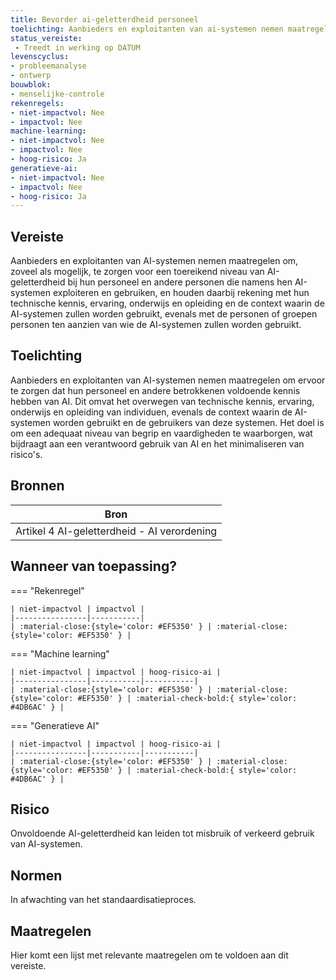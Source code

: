```yaml
---
title: Bevorder ai-geletterdheid personeel
toelichting: Aanbieders en exploitanten van ai-systemen nemen maatregelen om ervoor te zorgen dat hun personeel en andere betrokkenen voldoende kennis hebben van ai dit omvat het overwegen van technische kennis, ervaring, onderwijs en opleiding van individuen, evenals de context waarin de ai-systemen worden gebruikt en de gebruikers van deze systemen het doel is om een adequaat niveau van begrip en vaardigheden te waarborgen, wat bijdraagt aan een verantwoord gebruik van ai en het minimaliseren van risico's
status_vereiste: 
 - Treedt in werking op DATUM
levenscyclus: 
- probleemanalyse
- ontwerp 
bouwblok: 
- menselijke-controle
rekenregels: 
- niet-impactvol: Nee
- impactvol: Nee
machine-learning: 
- niet-impactvol: Nee
- impactvol: Nee
- hoog-risico: Ja
generatieve-ai: 
- niet-impactvol: Nee
- impactvol: Nee
- hoog-risico: Ja
---
```


<!-- tags -->
## Vereiste

Aanbieders en exploitanten van AI-systemen nemen maatregelen om, zoveel als mogelijk, te zorgen voor een toereikend niveau van AI-geletterdheid bij hun personeel en andere personen die namens hen AI-systemen exploiteren en gebruiken, en houden daarbij rekening met hun technische kennis, ervaring, onderwijs en opleiding en de context waarin de AI-systemen zullen worden gebruikt, evenals met de personen of groepen personen ten aanzien van wie de AI-systemen zullen worden gebruikt.

## Toelichting 

Aanbieders en exploitanten van AI-systemen nemen maatregelen om ervoor te zorgen dat hun personeel en andere betrokkenen voldoende kennis hebben van AI.
Dit omvat het overwegen van technische kennis, ervaring, onderwijs en opleiding van individuen, evenals de context waarin de AI-systemen worden gebruikt en de gebruikers van deze systemen.
Het doel is om een adequaat niveau van begrip en vaardigheden te waarborgen, wat bijdraagt aan een verantwoord gebruik van AI en het minimaliseren van risico's.

## Bronnen 

| Bron                        |
|-----------------------------|
|Artikel 4 AI-geletterdheid - AI verordening|

## Wanneer van toepassing? 

=== "Rekenregel"

	| niet-impactvol | impactvol | 
	|----------------|-----------| 
	| :material-close:{style='color: #EF5350' } | :material-close:{style='color: #EF5350' } |

=== "Machine learning"

	| niet-impactvol | impactvol | hoog-risico-ai | 
	|----------------|-----------|-----------| 
	| :material-close:{style='color: #EF5350' } | :material-close:{style='color: #EF5350' } | :material-check-bold:{ style='color: #4DB6AC' } |

=== "Generatieve AI"

	| niet-impactvol | impactvol | hoog-risico-ai | 
	|----------------|-----------|-----------| 
	| :material-close:{style='color: #EF5350' } | :material-close:{style='color: #EF5350' } | :material-check-bold:{ style='color: #4DB6AC' } |

## Risico 

Onvoldoende AI-geletterdheid kan leiden tot misbruik of verkeerd gebruik van AI-systemen.


## Normen 

In afwachting van het standaardisatieproces. 

## Maatregelen 

Hier komt een lijst met relevante maatregelen om te voldoen aan dit vereiste. 
